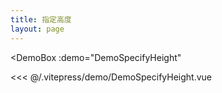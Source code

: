 ```yaml
---
title: 指定高度
layout: page
---
```


<script setup>
import DemoSpecifyHeight from '../.vitepress/demo/DemoSpecifyHeight.vue'
</script>

<DemoBox
  :demo="DemoSpecifyHeight"
>

  <<< @/.vitepress/demo/DemoSpecifyHeight.vue

</DemoBox>
